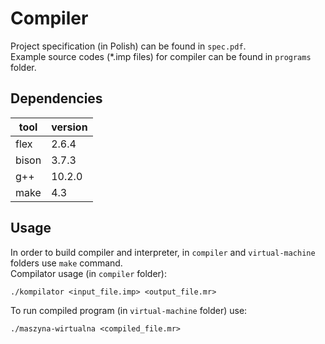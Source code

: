 # Compiler

Project specification (in Polish) can be found in `spec.pdf`.  
Example source codes (*.imp files) for compiler can be found in `programs` folder.

## Dependencies

| tool  | version |
|-------|---------|
| flex  | 2.6.4   |
| bison | 3.7.3   |
| g++   | 10.2.0  |
| make  | 4.3     |

## Usage

In order to build compiler and interpreter, in `compiler` and `virtual-machine` folders use `make` command.  
Compilator usage (in `compiler` folder):  
```
./kompilator <input_file.imp> <output_file.mr>
```

To run compiled program (in `virtual-machine` folder) use:
```
./maszyna-wirtualna <compiled_file.mr>
```
